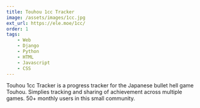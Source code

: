 ```yaml
---
title: Touhou 1cc Tracker
image: /assets/images/1cc.jpg
ext_url: https://ele.moe/1cc/
order: 1
tags:
    - Web
    - Django
    - Python
    - HTML
    - Javascript
    - CSS
---
```

Touhou 1cc Tracker is a progress tracker for the Japanese bullet hell game Touhou. Simplies tracking and sharing of achievement across multiple games. 50+ monthly users in this small community.